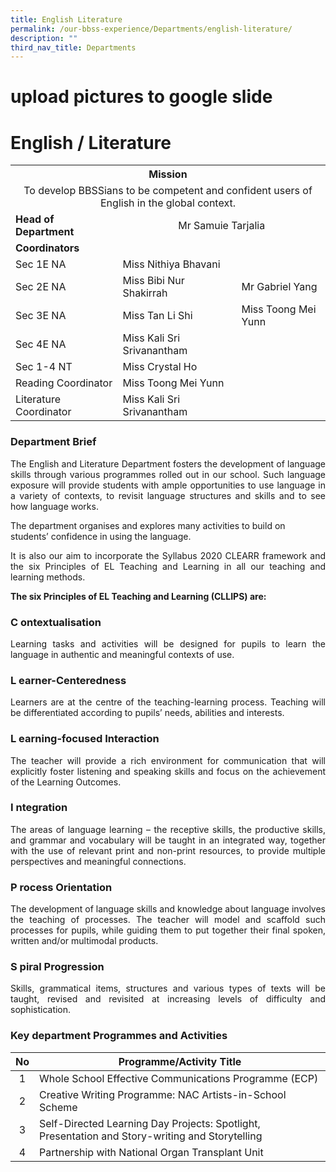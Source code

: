 ```yaml
---
title: English Literature
permalink: /our-bbss-experience/Departments/english-literature/
description: ""
third_nav_title: Departments
---
```

# upload pictures to google slide
# English / Literature
<div>
<div>
<table>
<tbody>
<tr>
<th colspan="3"  style="text-align:center">Mission</th>
</tr>
<tr>
<td colspan="3" style="text-align:center">To develop BBSSians to be competent and confident users of English in the global context.</td>
</tr>
<tr>
<td><strong>Head of Department</strong></td>
<td colspan="2" style="text-align: center;">Mr Samuie Tarjalia</td>
</tr>
<tr>
<td><strong>Coordinators</strong></td>
</tr>
<tr>
<td>Sec 1E NA</td>
<td>Miss Nithiya Bhavani</td>
</tr>
<tr>
<td>Sec 2E NA&nbsp;</td>
<td>Miss Bibi Nur Shakirrah&nbsp;</td>
<td>Mr Gabriel Yang</td>
</tr>
<tr>
<td>Sec 3E NA</td>
<td>Miss Tan Li Shi</td>
<td>Miss Toong Mei Yunn</td>
</tr>
<tr>
<td>Sec 4E NA</td>
<td>Miss Kali Sri Srivanantham</td>
</tr>
<tr>
<td>Sec 1-4 NT</td>
<td>Miss Crystal Ho</td>
</tr>
<tr>
<td>Reading Coordinator</td>
<td>Miss Toong Mei Yunn&nbsp;</td>
</tr>
<tr>
<td>Literature Coordinator&nbsp;</td>
<td>Miss Kali Sri Srivanantham</td>
</tr>
</tbody>
</table>
</div>
</div>

### Department Brief

<p style="text-align: justify;">The English and Literature Department fosters the development of language skills through various programmes rolled out in our school. Such language exposure will provide students with ample opportunities to use language in a variety of contexts, to revisit language structures and skills and to see how language works.  </p>
  
The department organises and explores many activities to build on students’ confidence in using the language.  
  
<p style="text-align: justify;">It is also our aim to incorporate the Syllabus 2020 CLEARR framework and the six Principles of EL Teaching and Learning in all our teaching and learning methods.</p>

**The six Principles of EL Teaching and Learning (CLLIPS) are:**

### C ontextualisation

<p style="text-align: justify;">Learning tasks and activities will be designed for pupils to learn the language in authentic and meaningful contexts of use.</p>

### L earner-Centeredness

<p style="text-align: justify;">Learners are at the centre of the teaching-learning process. Teaching will be differentiated according to pupils’ needs, abilities and interests.</p>

### L earning-focused Interaction

<p style="text-align: justify;">The teacher will provide a rich environment for communication that will explicitly foster listening and speaking skills and focus on the achievement of the Learning Outcomes.</p>

### I ntegration

<p style="text-align: justify;">The areas of language learning – the receptive skills, the productive skills, and grammar and vocabulary will be taught in an integrated way, together with the use of relevant print and non-print resources, to provide multiple perspectives and meaningful connections.</p>

### P rocess Orientation

<p style="text-align: justify;">The development of language skills and knowledge about language involves the teaching of processes. The teacher will model and scaffold such processes for pupils, while guiding them to put together their final spoken, written and/or multimodal products.</p>

### S piral Progression

<p style="text-align: justify;">Skills, grammatical items, structures and various types of texts will be taught, revised and revisited at increasing levels of difficulty and sophistication. </p>

### Key department Programmes and Activities

| No |                                     Programme/Activity Title                                    |
|:--:|---------------------------------|
|  1 | Whole School Effective Communications Programme (ECP)                                           |
|  2 | Creative Writing Programme: NAC Artists-in-School Scheme                                        |
|  3 | Self-Directed Learning Day Projects: Spotlight, Presentation and Story-writing and Storytelling |
|  4 | Partnership with National Organ Transplant Unit                                                 |